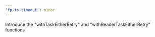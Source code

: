 ```yaml
---
'fp-ts-timeout': minor
---
```


Introduce the "withTaskEitherRetry" and "withReaderTaskEitherRetry" functions
